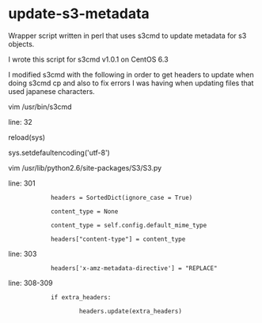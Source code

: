 update-s3-metadata
==================

Wrapper script written in perl that uses s3cmd to update metadata for s3 objects.

I wrote this script for s3cmd v1.0.1 on CentOS 6.3

I modified s3cmd with the following in order to get headers to update when doing s3cmd cp and also to fix errors I was having when updating files that used japanese characters.


vim /usr/bin/s3cmd

line: 32

reload(sys)

sys.setdefaultencoding('utf-8')


vim /usr/lib/python2.6/site-packages/S3/S3.py

line: 301

                headers = SortedDict(ignore_case = True)

                content_type = None

                content_type = self.config.default_mime_type

                headers["content-type"] = content_type

line: 303

                headers['x-amz-metadata-directive'] = "REPLACE" 

line: 308-309

                if extra_headers:

                        headers.update(extra_headers)

